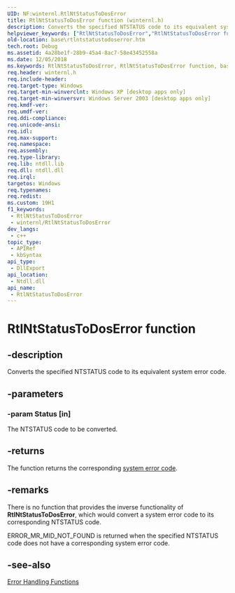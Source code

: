 ```yaml
---
UID: NF:winternl.RtlNtStatusToDosError
title: RtlNtStatusToDosError function (winternl.h)
description: Converts the specified NTSTATUS code to its equivalent system error code.
helpviewer_keywords: ["RtlNtStatusToDosError","RtlNtStatusToDosError function","base.rtlntstatustodoserror","winternl/RtlNtStatusToDosError"]
old-location: base\rtlntstatustodoserror.htm
tech.root: Debug
ms.assetid: 4a28be1f-28b9-45a4-8ac7-58e43452558a
ms.date: 12/05/2018
ms.keywords: RtlNtStatusToDosError, RtlNtStatusToDosError function, base.rtlntstatustodoserror, winternl/RtlNtStatusToDosError
req.header: winternl.h
req.include-header: 
req.target-type: Windows
req.target-min-winverclnt: Windows XP [desktop apps only]
req.target-min-winversvr: Windows Server 2003 [desktop apps only]
req.kmdf-ver: 
req.umdf-ver: 
req.ddi-compliance: 
req.unicode-ansi: 
req.idl: 
req.max-support: 
req.namespace: 
req.assembly: 
req.type-library: 
req.lib: ntdll.lib
req.dll: ntdll.dll
req.irql: 
targetos: Windows
req.typenames: 
req.redist: 
ms.custom: 19H1
f1_keywords:
 - RtlNtStatusToDosError
 - winternl/RtlNtStatusToDosError
dev_langs:
 - c++
topic_type:
 - APIRef
 - kbSyntax
api_type:
 - DllExport
api_location:
 - Ntdll.dll
api_name:
 - RtlNtStatusToDosError
---
```


# RtlNtStatusToDosError function


## -description

Converts the specified NTSTATUS code to its equivalent system error code.

## -parameters

### -param Status [in]

The NTSTATUS code to be converted.

## -returns

The function returns the corresponding <a href="/windows/desktop/Debug/system-error-codes">system error code</a>.

## -remarks

There is no function that provides the inverse functionality of <b>RtlNtStatusToDosError</b>, which would convert a system error code to its corresponding NTSTATUS code.

ERROR_MR_MID_NOT_FOUND is returned when the specified NTSTATUS code does not have a corresponding system error code.

## -see-also

<a href="/windows/desktop/Debug/error-handling-functions">Error Handling Functions</a>
